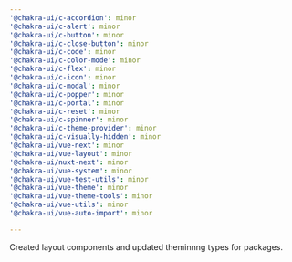 ```yaml
---
'@chakra-ui/c-accordion': minor
'@chakra-ui/c-alert': minor
'@chakra-ui/c-button': minor
'@chakra-ui/c-close-button': minor
'@chakra-ui/c-code': minor
'@chakra-ui/c-color-mode': minor
'@chakra-ui/c-flex': minor
'@chakra-ui/c-icon': minor
'@chakra-ui/c-modal': minor
'@chakra-ui/c-popper': minor
'@chakra-ui/c-portal': minor
'@chakra-ui/c-reset': minor
'@chakra-ui/c-spinner': minor
'@chakra-ui/c-theme-provider': minor
'@chakra-ui/c-visually-hidden': minor
'@chakra-ui/vue-next': minor
'@chakra-ui/vue-layout': minor
'@chakra-ui/nuxt-next': minor
'@chakra-ui/vue-system': minor
'@chakra-ui/vue-test-utils': minor
'@chakra-ui/vue-theme': minor
'@chakra-ui/vue-theme-tools': minor
'@chakra-ui/vue-utils': minor
'@chakra-ui/vue-auto-import': minor

---
```


Created layout components and updated theminnng types for packages.
